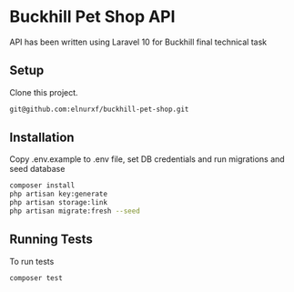 # Buckhill Pet Shop API

API has been written using Laravel 10 for Buckhill final technical task

## Setup

Clone this project.

```bash
git@github.com:elnurxf/buckhill-pet-shop.git
```

## Installation

Copy .env.example to .env file, set DB credentials and run migrations and seed database

```bash
composer install
php artisan key:generate
php artisan storage:link
php artisan migrate:fresh --seed
```

## Running Tests

To run tests

```bash
composer test
```